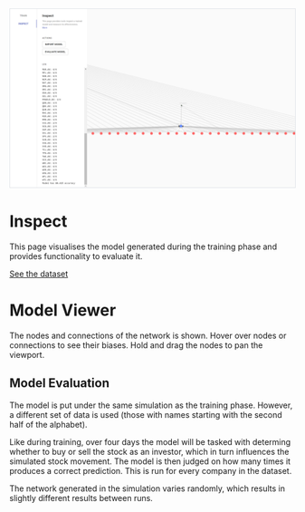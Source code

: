 <img src="./inspect.png" style="border: 1px solid #E1E4E8;"/>

# Inspect

This page visualises the model generated during the training phase and provides functionality to evaluate it.

[See the dataset](https://raw.githubusercontent.com/Spaaaacccee/research-assignment-method-data/master/dataset.json)

# Model Viewer

The nodes and connections of the network is shown. Hover over nodes or connections to see their biases. Hold and drag the nodes to pan the viewport.

## Model Evaluation

The model is put under the same simulation as the training phase. However, a different set of data is used (those with names starting with the second half of the alphabet).

Like during training, over four days the model will be tasked with determing whether to buy or sell the stock as an investor, which in turn influences the simulated stock movement. The model is then judged on how many times it produces a correct prediction. This is run for every company in the dataset.

The network generated in the simulation varies randomly, which results in slightly different results between runs.

